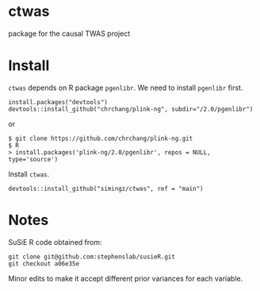 # ctwas
package for the causal TWAS project

# Install

`ctwas` depends on R package `pgenlibr`. We need to install `pgenlibr` first.

```
install.packages("devtools")
devtools::install_github("chrchang/plink-ng", subdir="/2.0/pgenlibr")
```

or 

```
$ git clone https://github.com/chrchang/plink-ng.git
$ R
> install.packages('plink-ng/2.0/pgenlibr', repos = NULL, type='source')
```

Install `ctwas`.

```
devtools::install_github("simingz/ctwas", ref = "main")
```

# Notes

SuSiE R code obtained from:
```
git clone git@github.com:stephenslab/susieR.git
git checkout a06e35e
```

Minor edits to make it accept different prior variances for each variable. 
